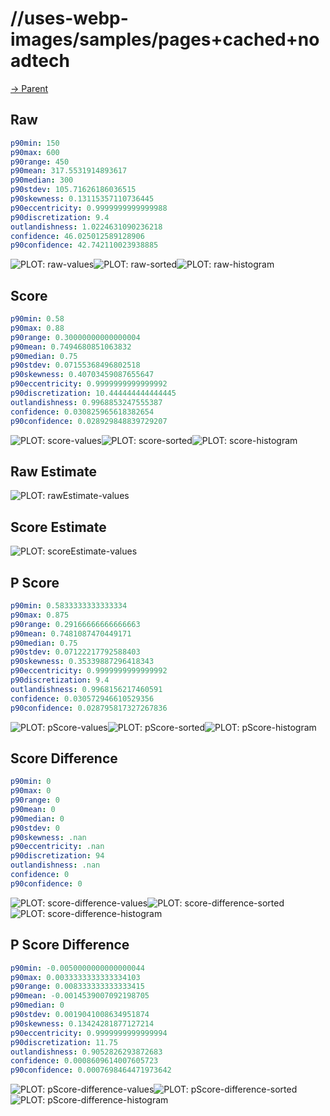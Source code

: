 
# //uses-webp-images/samples/pages+cached+noadtech

[→ Parent](../..)


## Raw


```yaml
p90min: 150
p90max: 600
p90range: 450
p90mean: 317.5531914893617
p90median: 300
p90stdev: 105.71626186036515
p90skewness: 0.13115357110736445
p90eccentricity: 0.9999999999999988
p90discretization: 9.4
outlandishness: 1.0224631090236218
confidence: 46.025012589128906
p90confidence: 42.742110023938885

```

![PLOT: raw-values](./raw/values.svg)![PLOT: raw-sorted](./raw/sorted.svg)![PLOT: raw-histogram](./raw/histogram.svg)
## Score


```yaml
p90min: 0.58
p90max: 0.88
p90range: 0.30000000000000004
p90mean: 0.7494680851063832
p90median: 0.75
p90stdev: 0.07155368496802518
p90skewness: 0.40703459087655647
p90eccentricity: 0.9999999999999992
p90discretization: 10.444444444444445
outlandishness: 0.9968853247555387
confidence: 0.030825965618382654
p90confidence: 0.028929848839729207

```

![PLOT: score-values](./score/values.svg)![PLOT: score-sorted](./score/sorted.svg)![PLOT: score-histogram](./score/histogram.svg)
## Raw Estimate

![PLOT: rawEstimate-values](./rawEstimate/values.svg)
## Score Estimate

![PLOT: scoreEstimate-values](./scoreEstimate/values.svg)
## P Score


```yaml
p90min: 0.5833333333333334
p90max: 0.875
p90range: 0.29166666666666663
p90mean: 0.7481087470449171
p90median: 0.75
p90stdev: 0.07122217792588403
p90skewness: 0.35339887296418343
p90eccentricity: 0.9999999999999992
p90discretization: 9.4
outlandishness: 0.9968156217460591
confidence: 0.030572946610529356
p90confidence: 0.028795817327267836

```

![PLOT: pScore-values](./pScore/values.svg)![PLOT: pScore-sorted](./pScore/sorted.svg)![PLOT: pScore-histogram](./pScore/histogram.svg)
## Score Difference


```yaml
p90min: 0
p90max: 0
p90range: 0
p90mean: 0
p90median: 0
p90stdev: 0
p90skewness: .nan
p90eccentricity: .nan
p90discretization: 94
outlandishness: .nan
confidence: 0
p90confidence: 0

```

![PLOT: score-difference-values](./score-difference/values.svg)![PLOT: score-difference-sorted](./score-difference/sorted.svg)![PLOT: score-difference-histogram](./score-difference/histogram.svg)
## P Score Difference


```yaml
p90min: -0.0050000000000000044
p90max: 0.0033333333333334103
p90range: 0.008333333333333415
p90mean: -0.0014539007092198705
p90median: 0
p90stdev: 0.0019041008634951874
p90skewness: 0.13424281877127214
p90eccentricity: 0.9999999999999994
p90discretization: 11.75
outlandishness: 0.9052826293872683
confidence: 0.0008609614007605723
p90confidence: 0.0007698464471973642

```

![PLOT: pScore-difference-values](./pScore-difference/values.svg)![PLOT: pScore-difference-sorted](./pScore-difference/sorted.svg)![PLOT: pScore-difference-histogram](./pScore-difference/histogram.svg)
